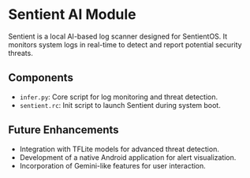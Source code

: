 # Sentient AI Module

Sentient is a local AI-based log scanner designed for SentientOS. It monitors system logs in real-time to detect and report potential security threats.

## Components

- `infer.py`: Core script for log monitoring and threat detection.
- `sentient.rc`: Init script to launch Sentient during system boot.

## Future Enhancements

- Integration with TFLite models for advanced threat detection.
- Development of a native Android application for alert visualization.
- Incorporation of Gemini-like features for user interaction.
